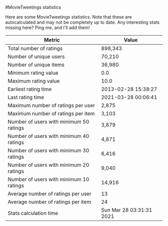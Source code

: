 #MovieTweetings statistics

Here are some MovieTweetings statistics. Note that these are autocalculated and may not be completely up to date. Any interesting stats missing here? Ping me, and I'll add them!

Metric | Value
--- | ---
Total number of ratings                 | 898,343
Number of unique users                  | 70,210
Number of unique items                  | 36,980
Minimum rating value                    | 0.0
Maximum rating value                    | 10.0
Earliest rating time                    | 2013-02-28 15:38:27
Last rating time                        | 2021-03-28 00:06:41
Maximum number of ratings per user      | 2,875
Maximum number of ratings per item      | 3,103
Number of users with minimum 50 ratings | 3,879
Number of users with minimum 40 ratings | 4,871
Number of users with minimum 30 ratings | 6,416
Number of users with minimum 20 ratings | 9,040
Number of users with minimum 10 ratings | 14,916
Average number of ratings per user      | 13
Average number of ratings per item      | 24
Stats calculation time                  | Sun Mar 28 03:31:31 2021

